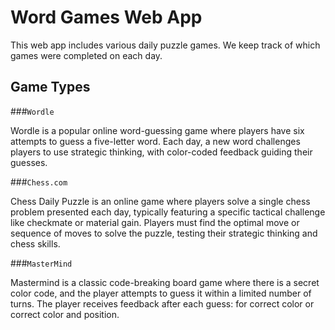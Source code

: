 # Word Games Web App
This web app includes various daily puzzle games. We keep track of which games were completed on each day. 

## Game Types

###`Wordle`

Wordle is a popular online word-guessing game where players have six attempts to guess a five-letter word. Each day, a new word challenges players to use strategic thinking, with color-coded feedback guiding their guesses.

###`Chess.com`

Chess Daily Puzzle is an online game where players solve a single chess problem presented each day, typically featuring a specific tactical challenge like checkmate or material gain. Players must find the optimal move or sequence of moves to solve the puzzle, testing their strategic thinking and chess skills.

###`MasterMind`

Mastermind is a classic code-breaking board game where there is a secret color code, and the player attempts to guess it within a limited number of turns. The player receives feedback after each guess: for correct color or correct color and position.
